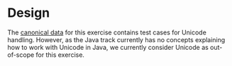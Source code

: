 # Design

The [canonical data][canonical-data] for this exercise contains test cases for Unicode handling.
However, as the Java track currently has no concepts explaining how to work with Unicode in Java, we currently consider Unicode as out-of-scope for this exercise.

[canonical-data]: https://github.com/exercism/problem-specifications/blob/882ade254831f23f78c79dfc20ec3918b32fc690/exercises/reverse-string/canonical-data.json
